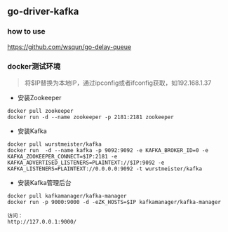 ## go-driver-kafka

### how to use
https://github.com/wsqun/go-delay-queue


### docker测试环境
> 将$IP替换为本地IP，通过ipconfig或者ifconfig获取，如192.168.1.37
- 安装Zookeeper
```
docker pull zookeeper
docker run -d --name zookeeper -p 2181:2181 zookeeper
```


- 安装Kafka
```
docker pull wurstmeister/kafka
docker run  -d --name kafka -p 9092:9092 -e KAFKA_BROKER_ID=0 -e KAFKA_ZOOKEEPER_CONNECT=$IP:2181 -e KAFKA_ADVERTISED_LISTENERS=PLAINTEXT://$IP:9092 -e KAFKA_LISTENERS=PLAINTEXT://0.0.0.0:9092 -t wurstmeister/kafka
```

- 安装Kafka管理后台
```
docker pull kafkamanager/kafka-manager
docker run -p 9000:9000 -d -eZK_HOSTS=$IP kafkamanager/kafka-manager

访问：
http://127.0.0.1:9000/
```